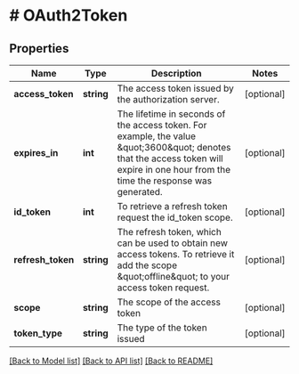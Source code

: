 # # OAuth2Token

## Properties

| Name              | Type       | Description                                                                                                                                                                            | Notes      |
| ----------------- | ---------- | -------------------------------------------------------------------------------------------------------------------------------------------------------------------------------------- | ---------- |
| **access_token**  | **string** | The access token issued by the authorization server.                                                                                                                                   | [optional] |
| **expires_in**    | **int**    | The lifetime in seconds of the access token. For example, the value \&quot;3600\&quot; denotes that the access token will expire in one hour from the time the response was generated. | [optional] |
| **id_token**      | **int**    | To retrieve a refresh token request the id_token scope.                                                                                                                                | [optional] |
| **refresh_token** | **string** | The refresh token, which can be used to obtain new access tokens. To retrieve it add the scope \&quot;offline\&quot; to your access token request.                                     | [optional] |
| **scope**         | **string** | The scope of the access token                                                                                                                                                          | [optional] |
| **token_type**    | **string** | The type of the token issued                                                                                                                                                           | [optional] |

[[Back to Model list]](../../README.md#models) [[Back to API list]](../../README.md#endpoints) [[Back to README]](../../README.md)
